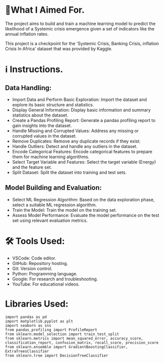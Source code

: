 # 🎯What I Aimed For.

The project aims to build and train a machine learning model to predict the likelihood of a Systemic crisis emergence given a set of indicators like the annual inflation rates.

This project is a checkpoint for the 'Systemic Crisis, Banking Crisis, inflation Crisis In Africa' dataset that was provided by Kaggle.

# ℹ️ Instructions.

## Data Handling:
- Import Data and Perform Basic Exploration: Import the dataset and explore its basic structure and statistics.
- Display General Information: Display basic information and summary statistics about the dataset.
- Create a Pandas Profiling Report: Generate a pandas profiling report to gain insights into the dataset.
- Handle Missing and Corrupted Values: Address any missing or corrupted values in the dataset.
- Remove Duplicates: Remove any duplicate records if they exist.
- Handle Outliers: Detect and handle any outliers in the dataset.
- Encode Categorical Features: Encode categorical features to prepare them for machine learning algorithms.
- Select Target Variable and Features: Select the target variable (Energy) and the feature set.
- Split Dataset: Split the dataset into training and test sets.

## Model Building and Evaluation:
- Select ML Regression Algorithm: Based on the data exploration phase, select a suitable ML regression algorithm.
- Train the Model: Train the model on the training set.
- Assess Model Performance: Evaluate the model performance on the test set using relevant evaluation metrics.

# 🛠️ Tools Used:
- VSCode: Code editor.
- GitHub: Repository hosting.
- Git: Version control.
- Python: Programming language.
- Google: For research and troubleshooting.
- YouTube: For educational videos.

# Libraries Used:
```
import pandas as pd
import matplotlib.pyplot as plt
import seaborn as sns
from pandas_profiling import ProfileReport
from sklearn.model_selection import train_test_split
from sklearn.metrics import mean_squared_error, accuracy_score, classification_report, confusion_matrix, recall_score, precision_score
from sklearn.ensemble import GradientBoostingClassifier, ExtraTreesClassifier
from sklearn.tree import DecisionTreeClassifier
